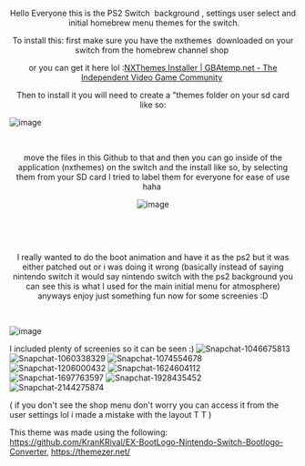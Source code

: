 <p style="text-align: center;">Hello Everyone this is the PS2 Switch &nbsp;background , settings user select and &nbsp;initial homebrew menu themes for the switch.</p>
<p style="text-align: center;">To install this: first make sure you have the nxthemes &nbsp;downloaded on your switch from the homebrew channel shop&nbsp;</p>
<p style="text-align: center;">or you can get it here lol :<a href="https://gbatemp.net/download/nxthemes-installer.35408/">NXThemes Installer | GBAtemp.net - The Independent Video Game Community</a>&nbsp;</p>
<p style="text-align: center;">Then to install it you will need to create a &quot;themes folder on your sd card like so:
  
  ![image](https://user-images.githubusercontent.com/63970461/147397359-ee4a81e3-1056-4793-851d-e5b170d08c4b.png)
  
  
  <p style="text-align: center;"><br></p>
<p style="text-align: center;">move the files in this Github to that and then you can go inside of the application (nxthemes) on the switch and the install like so, by selecting them from your SD card I tried to label them for everyone for ease of use haha&nbsp;</p>
<p style="text-align: center;"><img 
                                    
                                    
                                    
![image](https://user-images.githubusercontent.com/63970461/147397393-4a71c887-12ac-454d-9827-8896dbfb69b9.png)

                                    
                                    
                                    

                                    
<p style="text-align: center;"><br></p>
<p style="text-align: center;"><br></p>
<p style="text-align: center;">I really wanted to do the boot animation and have it as the ps2 but it was either patched out or i was doing it wrong (basically instead of saying nintendo switch it would say nintendo switch with the ps2 background you can see this is what I used for the main initial menu for atmosphere) anyways enjoy just something fun now for some screenies :D</p>
<p style="text-align: center;"><br></p>


![image](https://user-images.githubusercontent.com/63970461/147397411-7db4a511-3093-4bef-ad1f-2b83e94fe480.png)


I included plenty of screenies so it can be seen :)
![Snapchat-1046675813](https://user-images.githubusercontent.com/63970461/147397548-ed56244b-5b8b-47ee-ab33-64f8c48799eb.jpg)
![Snapchat-1060338329](https://user-images.githubusercontent.com/63970461/147397549-9fcd64af-66b1-4167-949f-f325ba1b49a6.jpg)
![Snapchat-1074554678](https://user-images.githubusercontent.com/63970461/147397550-4aa53f2e-0c09-43ca-b896-69d78654a4ae.jpg)
![Snapchat-1206000432](https://user-images.githubusercontent.com/63970461/147397551-c8cb78a1-860b-4113-a43c-000513d6e6c4.jpg)
![Snapchat-1624604112](https://user-images.githubusercontent.com/63970461/147397552-159c6060-0476-4e07-94c1-bf592ad58623.jpg)
![Snapchat-1697763597](https://user-images.githubusercontent.com/63970461/147397553-8ffb420c-21ee-4c66-8276-b9d6d96505b5.jpg)
![Snapchat-1928435452](https://user-images.githubusercontent.com/63970461/147397554-2b69dbc1-6932-4d77-8a83-63c21779e89f.jpg)
![Snapchat-2144275874](https://user-images.githubusercontent.com/63970461/147397555-ffeb4940-4a9b-4d60-b226-c1f1ce62932f.jpg)

( if you don't see the shop menu don't worry you can access it from the user settings lol i made a mistake with the layout T T )

This theme was made using the following: https://github.com/KranKRival/EX-BootLogo-Nintendo-Switch-Bootlogo-Converter, https://themezer.net/

                                    
